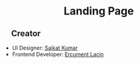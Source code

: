 <h1 align="center">
  Landing Page
</h1>


## <img width="16" height="16" src="https://github.githubassets.com/images/icons/emoji/unicode/1f31f.png"> Creator
+ UI Designer: [Saikat Kumar](https://dribbble.com/Saikatkumar)
+ Frontend Developer: [Ercument Lacin](https://github.com/ercumentlacin)
